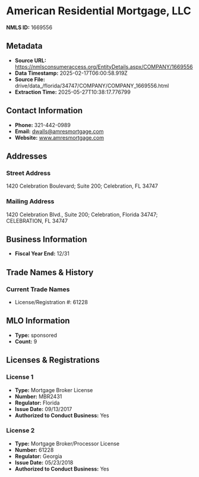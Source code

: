 # American Residential Mortgage, LLC

**NMLS ID:** 1669556

## Metadata
- **Source URL:** https://nmlsconsumeraccess.org/EntityDetails.aspx/COMPANY/1669556
- **Data Timestamp:** 2025-02-17T06:00:58.919Z
- **Source File:** drive/data_/florida/34747/COMPANY/COMPANY_1669556.html
- **Extraction Time:** 2025-05-27T10:38:17.776799

## Contact Information
- **Phone:** 321-442-0989
- **Email:** dwalls@amresmortgage.com
- **Website:** www.amresmortgage.com

## Addresses
### Street Address
1420 Celebration Boulevard; Suite 200; Celebration, FL 34747

### Mailing Address
1420 Celebration Blvd., Suite 200; Celebration, Florida 34747; CELEBRATION, FL 34747

## Business Information
- **Fiscal Year End:** 12/31

## Trade Names & History
### Current Trade Names
- License/Registration #: 61228

## MLO Information
- **Type:** sponsored
- **Count:** 9

## Licenses & Registrations

### License 1
- **Type:** Mortgage Broker License
- **Number:** MBR2431
- **Regulator:** Florida
- **Issue Date:** 09/13/2017
- **Authorized to Conduct Business:** Yes

### License 2
- **Type:** Mortgage Broker/Processor License
- **Number:** 61228
- **Regulator:** Georgia
- **Issue Date:** 05/23/2018
- **Authorized to Conduct Business:** Yes
